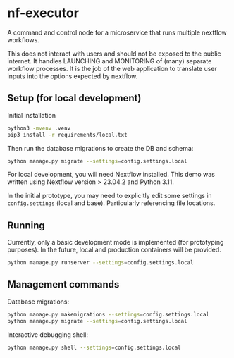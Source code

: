 # nf-executor
A command and control node for a microservice that runs multiple nextflow workflows.

This does not interact with users and should not be exposed to the public internet. It handles LAUNCHING and MONITORING of (many) separate workflow processes. It is the job of the web application to translate user inputs into the options expected by nextflow.

## Setup (for local development)

Initial installation
```bash
python3 -mvenv .venv
pip3 install -r requirements/local.txt 
```

Then run the database migrations to create the DB and schema:
```bash
python manage.py migrate --settings=config.settings.local
```

For local development, you will need Nextflow installed. This demo was written using Nextflow version > 23.04.2 and Python 3.11.

In the initial prototype, you may need to explicitly edit some settings in `config.settings` (local and base). Particularly referencing file locations.

## Running
Currently, only a basic development mode is implemented (for prototyping purposes). In the future, local and production containers will be provided.
```bash
python manage.py runserver --settings=config.settings.local
```

## Management commands
Database migrations:
```bash
python manage.py makemigrations --settings=config.settings.local
python manage.py migrate --settings=config.settings.local
```

Interactive debugging shell:
```bash
python manage.py shell --settings=config.settings.local
```
